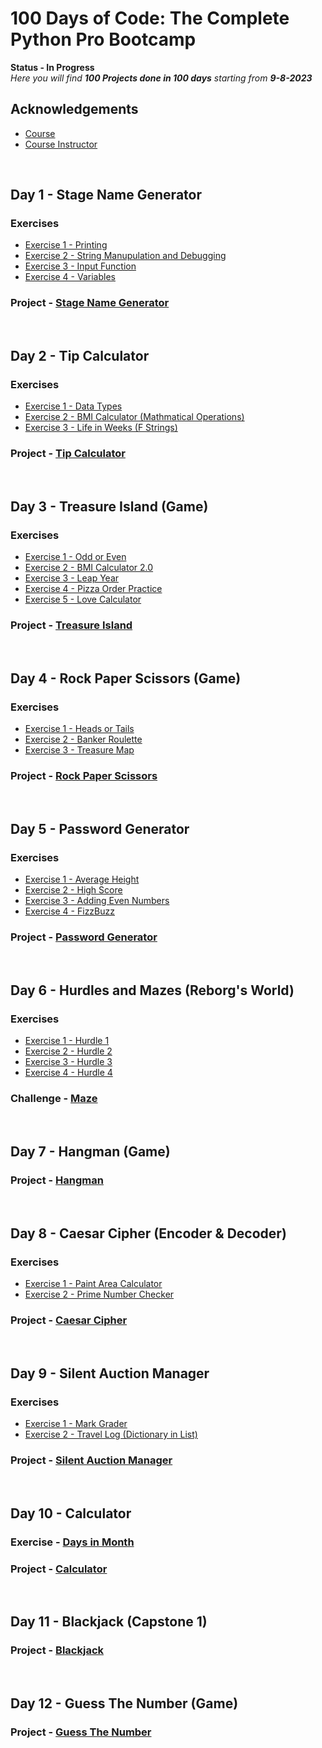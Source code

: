 
# 100 Days of Code: The Complete Python Pro Bootcamp


**Status - In Progress**  
*Here you will find **100 Projects done in 100 days** starting from **9-8-2023***


## Acknowledgements

 - [Course](https://www.udemy.com/course/100-days-of-code/)
 - [Course Instructor](https://github.com/angelabauer)

&nbsp;

## Day 1 - Stage Name Generator

### Exercises

- [Exercise 1 - Printing](https://github.com/arunabh-a/100-Days-of-Python/blob/main/Day%201/exercises/printing.py)
- [Exercise 2 - String Manupulation and Debugging](https://github.com/arunabh-a/100-Days-of-Python/blob/main/Day%201/exercises/string.py)
- [Exercise 3 - Input Function](https://github.com/arunabh-a/100-Days-of-Python/blob/main/Day%201/exercises/input.py)
- [Exercise 4 - Variables](https://github.com/arunabh-a/100-Days-of-Python/blob/main/Day%201/exercises/variables.py)

### Project - [Stage Name Generator](https://github.com/arunabh-a/100-Days-of-Python/blob/main/Day%201/project/bng.py)
&nbsp;

## Day 2 - Tip Calculator

### Exercises

- [Exercise 1 - Data Types](https://github.com/arunabh-a/100-Days-of-Python/blob/main/Day%202/exercises/data_type.py)
- [Exercise 2 - BMI Calculator (Mathmatical Operations)](https://github.com/arunabh-a/100-Days-of-Python/blob/main/Day%202/exercises/bmi.py)
- [Exercise 3 - Life in Weeks (F Strings)](https://github.com/arunabh-a/100-Days-of-Python/blob/main/Day%202/exercises/life.py)

### Project - [Tip Calculator](https://github.com/arunabh-a/100-Days-of-Python/blob/main/Day%202/project/tip.py)
&nbsp;

## Day 3 - Treasure Island (Game) 

### Exercises

- [Exercise 1 - Odd or Even](https://github.com/arunabh-a/100-Days-of-Python/blob/main/Day%203/exercises/oddeven.py)
- [Exercise 2 - BMI Calculator 2.0](https://github.com/arunabh-a/100-Days-of-Python/blob/main/Day%203/exercises/bmi2.0.py)
- [Exercise 3 - Leap Year](https://github.com/arunabh-a/100-Days-of-Python/blob/main/Day%203/exercises/leap.py)
- [Exercise 4 - Pizza Order Practice](https://github.com/arunabh-a/100-Days-of-Python/blob/main/Day%203/exercises/pizza.py)
- [Exercise 5 - Love Calculator](https://github.com/arunabh-a/100-Days-of-Python/blob/main/Day%203/exercises/love.py)

### Project - [Treasure Island](https://github.com/arunabh-a/100-Days-of-Python/blob/main/Day%203/project/treasure_island.py)
&nbsp;

## Day 4 - Rock Paper Scissors (Game) 

### Exercises

- [Exercise 1 - Heads or Tails](https://github.com/arunabh-a/100-Days-of-Python/blob/main/Day%204/exercises/headsortails.py)
- [Exercise 2 - Banker Roulette](https://github.com/arunabh-a/100-Days-of-Python/blob/main/Day%204/exercises/banker_roulette.py)
- [Exercise 3 - Treasure Map](https://github.com/arunabh-a/100-Days-of-Python/blob/main/Day%204/exercises/map.py)

### Project - [Rock Paper Scissors](https://github.com/arunabh-a/100-Days-of-Python/blob/main/Day%204/project/rps.py)
&nbsp;

## Day 5 - Password Generator 

### Exercises

- [Exercise 1 - Average Height](https://github.com/arunabh-a/100-Days-of-Python/blob/main/Day%205/exercises/height.py)
- [Exercise 2 - High Score](https://github.com/arunabh-a/100-Days-of-Python/blob/main/Day%205/exercises/high_score.py)
- [Exercise 3 - Adding Even Numbers](https://github.com/arunabh-a/100-Days-of-Python/blob/main/Day%205/exercises/even.py)
- [Exercise 4 - FizzBuzz](https://github.com/arunabh-a/100-Days-of-Python/blob/main/Day%205/exercises/fizzbuzz.py)

### Project - [Password Generator](https://github.com/arunabh-a/100-Days-of-Python/blob/main/Day%205/project/passgen.py)
&nbsp;

## Day 6 - Hurdles and Mazes (Reborg's World)

### Exercises

- [Exercise 1 - Hurdle 1](https://github.com/arunabh-a/100-Days-of-Python/blob/main/Day%206/exercises/hurdle%201/hurdle.py)
- [Exercise 2 - Hurdle 2](https://github.com/arunabh-a/100-Days-of-Python/blob/main/Day%206/exercises/hurdle%202/hurdle.py)
- [Exercise 3 - Hurdle 3](https://github.com/arunabh-a/100-Days-of-Python/blob/main/Day%206/exercises/hurdle%203/hurdle.py)
- [Exercise 4 - Hurdle 4](https://github.com/arunabh-a/100-Days-of-Python/blob/main/Day%206/exercises/hurdle%204/hurdle.py)

### Challenge - [Maze](https://github.com/arunabh-a/100-Days-of-Python/blob/main/Day%206/challenge/maze.py)
&nbsp;

## Day 7 - Hangman (Game)

### Project - [Hangman](https://github.com/arunabh-a/100-Days-of-Python/blob/main/Day%207/hangman/hangman.py)
&nbsp;

## Day 8 - Caesar Cipher (Encoder & Decoder)

### Exercises

- [Exercise 1 - Paint Area Calculator](https://github.com/arunabh-a/100-Days-of-Python/blob/main/Day%208/exercises/paintcan.py)
- [Exercise 2 - Prime Number Checker](https://github.com/arunabh-a/100-Days-of-Python/blob/main/Day%208/exercises/prime_check.py)

### Project - [Caesar Cipher](https://github.com/arunabh-a/100-Days-of-Python/blob/main/Day%208/project/cipher.py)
&nbsp;

## Day 9 - Silent Auction Manager

### Exercises

- [Exercise 1 - Mark Grader](https://github.com/arunabh-a/100-Days-of-Python/blob/main/Day%209/exercises/grader.py)
- [Exercise 2 - Travel Log (Dictionary in List)](https://github.com/arunabh-a/100-Days-of-Python/blob/main/Day%209/exercises/disclist)

### Project - [Silent Auction Manager](https://github.com/arunabh-a/100-Days-of-Python/blob/main/Day%209/project/auction.py)
&nbsp;

## Day 10 - Calculator

### Exercise - [Days in Month](https://github.com/arunabh-a/100-Days-of-Python/blob/main/Day%2010/exercise/days.py)

### Project - [Calculator](https://github.com/arunabh-a/100-Days-of-Python/blob/main/Day%2010/project/calculator.py)
&nbsp;

## Day 11 - Blackjack (Capstone 1)

### Project - [Blackjack](https://github.com/arunabh-a/100-Days-of-Python/blob/main/Day%2011/project/blackjack.py)
&nbsp;

## Day 12 - Guess The Number (Game)

### Project - [Guess The Number](https://github.com/arunabh-a/100-Days-of-Python/blob/main/Day%2012/number.py)
&nbsp;






<!-- ## Author

- [@arunabh-a](https://www.github.com/arunabh-a)
 -->

